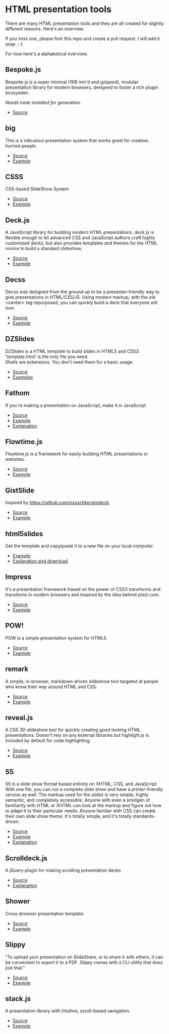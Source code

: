 # HTML presentation tools

There are many HTML presentation tools and they are all created for slightly different reasons.
Here's an overview.

If you miss one, please fork this repo and create a pull request.  I will add it asap. ;-)

For now here's a alphabetical overview:

## Bespoke.js

Bespoke.js is a super minimal (1KB min'd and gzipped), modular presentation library for modern browsers, designed to foster a rich plugin ecosystem.

*Needs node installed for generation.*

* [Source](https://github.com/bespokejs/bespoke)

## big

This is a ridiculous presentation system that works great for creative, hurried people.

* [Source](https://github.com/tmcw/big)
* [Example](http://macwright.org/presentations/beyond/)

## CSSS

CSS-based SlideShow System

* [Source](https://github.com/LeaVerou/CSSS)
* [Example](http://lea.verou.me/csss/sample-slideshow.html##intro)

## Deck.js

A JavaScript library for building modern HTML presentations. deck.js is flexible enough to let advanced CSS and JavaScript authors craft highly customized decks, but also provides templates and themes for the HTML novice to build a standard slideshow.

* [Source](https://github.com/imakewebthings/deck.js)
* [Example](http://imakewebthings.github.com/deck.js/)

## Decss

Decss was designed from the ground up to be a presenter-friendly way to give presentations in HTML/CSS/JS.
Using modern markup, with the old &lt;center&gt; tag repurposed, you can quickly build a deck that everyone will love.

* [Source](https://github.com/dryan/decss)
* [Example](http://dryan.github.io/decss)

## DZSlides

DZSlides is a HTML template to build slides in HTML5 and CSS3.  
'template.html' is the only file you need.  
Shells are extensions. You don't need them for a basic usage.

* [Source](https://github.com/paulrouget/dzslides)
* [Examples](http://paulrouget.com/dzslides/)

## Fathom

If you're making a presentation on JavaScript, make it in JavaScript.

* [Source](https://github.com/markdalgleish/fathom)
* [Example](http://markdalgleish.com/presentations/jquerymobile/)
* [Explanation](http://markdalgleish.com/projects/fathom/)

## Flowtime.js

Flowtime.js is a framework for easily building HTML presentations or websites.

* [Source](https://github.com/marcolago/flowtime.js)
* [Example](http://flowtime-js.marcolago.com/)

## GistSlide

Inspired by https://github.com/nzoschke/gistdeck.

* [Source](https://github.com/1000ch/gistslide)
* [Example](http://gistslide.herokuapp.com/)

## html5slides

Get the template and copy/paste it to a new file on your local computer.

* [Example](https://html5slides.googlecode.com/svn/trunk/template/index.html##1)
* [Explanation and download](https://code.google.com/p/html5slides/)

## Impress

It's a presentation framework based on the power of CSS3 transforms and transitions in modern browsers and inspired by the idea behind prezi.com.

* [Source](https://github.com/bartaz/impress.js)
* [Example](http://bartaz.github.com/impress.js/)

## POW!

POW is a simple presentation system for HTML5.

* [Source](https://github.com/chromakode/pow)
* [Example](http://usepow.com/)

## remark

A simple, in-browser, markdown-driven slideshow tool targeted at people who know their way around HTML and CSS.

* [Source](https://github.com/gnab/remark)
* [Example](https://remarkjs.com/)

## reveal.js

A CSS 3D slideshow tool for quickly creating good looking HTML presentations.
Doesn't rely on any external libraries but highlight.js is included by default for code highlighting.

* [Source](https://github.com/hakimel/reveal.js)
* [Example](http://lab.hakim.se/reveal-js/)

## S5

S5 is a slide show format based entirely on XHTML, CSS, and JavaScript.
With one file, you can run a complete slide show and have a printer-friendly version as well.
The markup used for the slides is very simple, highly semantic, and completely accessible.
Anyone with even a smidgen of familiarity with HTML or XHTML can look at the markup and figure out how to adapt it to their particular needs.
Anyone familiar with CSS can create their own slide show theme. It's totally simple, and it's totally standards-driven.

* [Source](http://meyerweb.com/eric/tools/s5/s5-intro.zip)
* [Example](http://meyerweb.com/eric/tools/s5/s5-intro.html)
* [Explanation](http://meyerweb.com/eric/tools/s5/)

## Scrolldeck.js

A jQuery plugin for making scrolling presentation decks 

* [Source](https://github.com/johnpolacek/scrolldeck.js)
* [Explanation](http://johnpolacek.github.com/scrolldeck.js/)

## Shower

Сross-browser presentation template.

* [Source](https://github.com/pepelsbey/shower)
* [Example](http://pepelsbey.github.com/shower/en.htm)

## Slippy
"To upload your presentation on SlideShare, or to share it with others, it can be convenient to export it to a PDF. Slippy comes with a CLI utility that does just that."

* [Source](https://github.com/Seldaek/slippy)
* [Example](http://slides.seld.be/?file=2010-05-30+Example.html##1)

## stack.js

A presentation library with intuitive, scroll-based navigation.

* [Source](https://github.com/mbostock/stack)
* [Example](https://mbostock.github.io/stack/)
